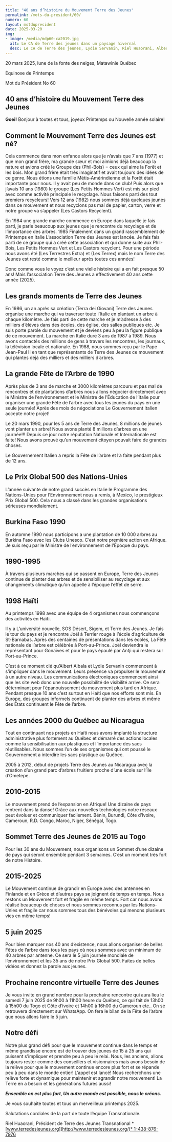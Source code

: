 ```yaml
---
title: "40 ans d’histoire du Mouvement Terre des Jeunes"
permalink: /mots-du-president/60/
numero: 60
layout: motdupresident
date: 2025-03-20
img:
- image: /media/mdp60-ca2019.jpg
  alt: Le CA de Terre des jeunes dans un paysage hivernal
  desc: Le CA de Terre des jeunes, Lydie Servanin, Riel Huaorani, Albert Albala et Sophie Dubois-Veilleux, hiver 2019
---
```

20 mars 2025, lune de la fonte des neiges, Matawinie Québec

Équinoxe de Printemps 

Mot du Président No 60

## 40 ans d’histoire du Mouvement Terre des Jeunes

**Goei!** Bonjour à toutes et tous, joyeux Printemps ou Nouvelle année solaire!

## Comment le Mouvement Terre des Jeunes est né?

Cela commence dans mon enfance alors que je n’avais que 7 ans (1977) et que mon grand frère, ma grande sœur et moi aimions déjà beaucoup la nature et avions créé le Groupe des (Phil-Bois) = ceux qui aime la Forêt et les bois. Mon grand frère était très imaginatif et avait toujours des idées de ce genre. Nous étions une famille Métis-Amérindienne et la Forêt était importante pour nous. Il y avait peu de monde dans ce club! Puis alors que j’avais 10 ans (1980) le groupe (Les Petits Hommes Vert) est mis sur pied avec comme activité principale le recyclage. Nous faisons parti des tout premiers recycleurs! Vers 12 ans (1982) nous sommes déjà quelques jeunes dans ce mouvement et nous recyclons pas mal de papier, carton, verre et notre groupe va s’appeler (Les Castors Recyclent). 

En 1984 une grande marche commence en Europe dans laquelle je fais parti, je parle beaucoup aux jeunes que je rencontre du recyclage et de l’importance des arbres. 1985 Finalement dans un grand rassemblement de Printemps en Italie L’association Terre des Jeunes est lancée. Je fais fais parti de ce groupe qui a créé cette association et qui donne suite aux Phil-Bois, Les Petits Hommes Vert et Les Castors recyclent. Pour une période nous avons été (Les Terrestres Extra) et (Les Terrex) mais le nom Terre des Jeunes est resté comme le meilleur après toutes ces années! 

Donc comme vous le voyez c’est une vielle histoire qui a en fait presque 50 ans! Mais l’association Terre des Jeunes a effectivement 40 ans cette année (2025). 

## Les grands moments de Terre des Jeunes

En 1986, un an après sa création (Terra dei Giovani) Terre des Jeunes organise une marche qui va traverser toute l’Italie en plantant un arbre à chaque kilomètre. Je fais parti de cette marche et je m’adresse à des milliers d’élèves dans des écoles, des église, des salles publiques etc. Je suis porte parole du mouvement et je deviens peu à peu la figure publique de ce mouvement. La marche en Italie dure 3 ans de 1987 à 1989. Nous avons contactés des millions de gens à travers les rencontres, les journaux, la télévision locale et nationale. En 1988, nous sommes reçu par le Pape Jean-Paul II en tant que représentants de Terre des Jeunes ce mouvement qui plantes déjà des milliers et des milliers d’arbres.

## La grande Fête de l’Arbre de 1990

Après plus de 3 ans de marche et 3000 kilomètres parcouru et pas mal de rencontres et de plantations d’arbres nous allons négocier directement avec le Ministre de l’environnement et le Ministre de l’Éducation de l’Italie pour organiser une grande Fête de l’arbre avec tous les jeunes du pays en une seule journée! Après des mois de négociations Le Gouvernement Italien accepte notre projet! 

Le 20 mars 1990, pour les 5 ans de Terre des Jeunes, 8 millions de jeunes vont planter un arbre! Nous avons planté 8 millions d’arbres en une journée!!! Depuis ce jour notre réputation Nationale et Internationale est faite! Nous avons prouvé qu’un mouvement citoyen pouvait faire de grandes choses. 

Le Gouvernement Italien a repris la Fête de l’arbre et l’a faite pendant plus de 12 ans. 

## Le Prix Global 500 des Nations-Unies

L’année suivante de notre grand succès en Italie le Programme des Nations-Unies pour l’Environnement nous a remis, à Mexico, le prestigieux Prix Global 500. Cela nous a classé dans les grandes organisations sérieuses mondialement. 

## Burkina Faso 1990

En automne 1990 nous participons a une plantation de 10 000 arbres au Burkina Faso avec les Clubs Unesco. C’est notre première action en Afrique. Je suis reçu par le Ministre de l’environnement de l’Époque du pays. 

## 1990-1995

À travers plusieurs marches qui se passent en Europe, Terre des Jeunes continue de planter des arbres et de sensibiliser au recyclage et aux changements climatique qu’on appelle à l’époque l’effet de serre. 

## 1998 Haïti

Au printemps 1998 avec une équipe de 4 organismes nous commençons des activités en Haïti. 

Il y a L’université nouvelle, SOS Désert, Sigem, et Terre des Jeunes. Je fais le tour du pays et je rencontre Joël à Terrier rouge à l’école d’agriculture de St-Barnabas. Après des centaines de présentations dans les écoles, La Fête nationale de l’arbre est célébrée à Port-au-Prince. Joël deviendra le représentant pour Gonaïves et pour le pays épaulé par Antji qui restera sur Port-au-Prince.

C’est à ce moment clé qu’Albert Albala et Lydie Servanin commencent à s’impliquer dans le mouvement. Leurs présence va propulser le mouvement à un autre niveau. Les communications électroniques commencent ainsi que les site web donc une nouvelle possibilité de visibilité arrive. Ce sera déterminant pour l’épanouissement du mouvement plus tard en Afrique. Pendant presque 10 ans c’est surtout en Haïti que nos efforts sont mis. En Europe, des groupes informels continuent de planter des arbres et même des États continuent le Fête de l’arbre. 

## Les années 2000 du Québec au Nicaragua

Tout en continuant nos projets en Haïti nous avons implanté la structure administrative plus fortement au Québec et démarré des actions locales comme la sensibilisation aux plastiques et l’importance des sacs réutilisables. Nous sommes l’un de ses organismes qui ont poussé le Gouvernement a interdire les sacs plastique au Québec. 

2005 à 2012, début de projets Terre des Jeunes au Nicaragua avec la création d’un grand parc d’arbres fruitiers proche d’une école sur l’Île d’Ometepe. 

## 2010-2015

Le mouvement prend de l’expansion en Afrique! Une dizaine de pays rentrent dans la danse! Grâce aux nouvelles technologies notre réseaux peut évoluer et communiquer facilement. Bénin, Burundi, Côte d’Ivoire, Cameroun, R.D. Congo, Maroc, Niger, Sénégal, Togo. 

## Sommet Terre des Jeunes de 2015 au Togo

Pour les 30 ans du Mouvement, nous organisons un Sommet d’une dizaine de pays qui seront ensemble pendant 3 semaines. C’est un moment très fort de notre Histoire. 

## 2015-2025

Le Mouvement continue de grandir en Europe avec des antennes en Finlande et en Grèce et d’autres pays se joignent de temps en temps. Nous restons un Mouvement fort et fragile en même temps. Fort car nous avons réalisé beaucoup de choses et nous sommes reconnus par les Nations-Unies et fragile car nous sommes tous des bénévoles qui menons plusieurs vies en même temps! 

## 5 juin 2025

Pour bien marquer nos 40 ans d’existence, nous allons organiser de belles Fêtes de l’arbre dans tous les pays où nous sommes avec un minimum de 40 arbres par antenne. Ce sera le 5 juin journée mondiale de l’environnement et les 35 ans de notre Prix Global 500. Faites de belles vidéos et donnez la parole aux jeunes. 

## Prochaine rencontre virtuelle Terre des Jeunes

Je vous invite en grand nombre pour la prochaine rencontre qui aura lieu le samedi 7 juin 2025 de 9h00 à 11h00 heure du Québec, ce qui fait de 13h00 à 15h00 du Togo et Côte d’ivoire et 14h00 à 16h00 du Cameroun etc.. On se retrouvera directement sur WhatsApp. On fera le bilan de la Fête de l’arbre que nous allons faire le 5 juin. 

## Notre défi

Notre plus grand défi pour que le mouvement continue dans le temps et même grandisse encore est de trouver des jeunes de 15 à 25 ans qui puissent s’impliquer et prendre peu à peu le relai. Nous, les anciens, allons toujours rester comme des conseillers et visionnaires mais avons besoin de la relève pour que le mouvement continue encore plus fort et se répande peu à peu dans le monde entier! L’appel est lancé! Nous recherchons une relève forte et dynamique pour maintenir et agrandir notre mouvement! La Terre en a besoin et les générations futures aussi! 

***Ensemble on est plus fort, Un autre monde est possible, nous le créons.*** 

Je vous souhaite toutes et tous un merveilleux printemps 2025.

Salutations cordiales de la part de toute l’équipe Transnationale. 

Riel Huaorani, Président de Terre des Jeunes Transnational *[www.terredesjeunes.org](http://www.terredesjeunes.org/)* 1-438-876-7976
